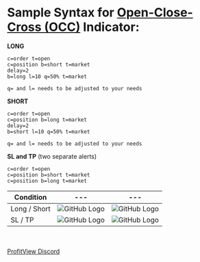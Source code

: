 # Sample Syntax for [Open-Close-Cross (OCC)](https://profitview.app/signal ) Indicator: 


**LONG**
```
c=order t=open
c=position b=short t=market
delay=2
b=long l=10 q=50% t=market

q= and l= needs to be adjusted to your needs
```

**SHORT**
```
c=order t=open
c=position b=long t=market
delay=2
b=short l=10 q=50% t=market

q= and l= needs to be adjusted to your needs
```

**SL and TP** (two separate alerts)
```
c=order t=open
c=position b=short t=market
c=position b=long t=market
```

Condition | --- | ---
------------ | ------------- | -------------
Long / Short | ![GitHub Logo](https://i.imgur.com/O68yVkc.png) | ![GitHub Logo](https://i.imgur.com/pYei6i5.png)
SL / TP | ![GitHub Logo](https://i.imgur.com/zHnLlGx.png) | ![GitHub Logo](https://i.imgur.com/iHuUOd1.png)
<br><br>
[ProfitView Discord](http://discord.gg/J2RKn3C)
